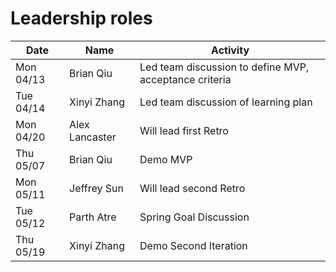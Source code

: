 # Leadership roles

| Date      | Name              | Activity                                               |
|-----------|-------------------|--------------------------------------------------------|
| Mon 04/13 | Brian Qiu         | Led team discussion to define MVP, acceptance criteria | 
| Tue 04/14 | Xinyi Zhang       | Led team discussion of learning plan                   | 
| Mon 04/20 | Alex Lancaster    | Will lead first Retro                                  |
| Thu 05/07 | Brian Qiu         | Demo MVP                                               |
| Mon 05/11 | Jeffrey Sun       | Will lead second Retro                                 |
| Tue 05/12 | Parth Atre        | Spring Goal Discussion                                 |
| Thu 05/19 | Xinyi Zhang       | Demo Second Iteration                                  | 

